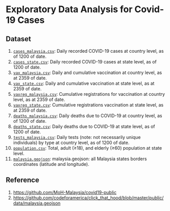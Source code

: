 # Exploratory Data Analysis for Covid-19 Cases

## Dataset
1) [`cases_malaysia.csv`](https://github.com/MoH-Malaysia/covid19-public/blob/main/epidemic/cases_malaysia.csv): Daily recorded COVID-19 cases at country level, as of 1200 of date.
2) [`cases_state.csv`](https://github.com/MoH-Malaysia/covid19-public/blob/main/epidemic/cases_state.csv): Daily recorded COVID-19 cases at state level, as of 1200 of date.
3) [`vax_malaysia.csv`](https://github.com/CITF-Malaysia/citf-public/blob/main/vaccination/vax_malaysia.csv): Daily and cumulative vaccination at country level, as at 2359 of date.
4) [`vax_state.csv`](https://github.com/CITF-Malaysia/citf-public/blob/main/vaccination/vax_state.csv): Daily and cumulative vaccination at state level, as at 2359 of date.
5) [`vaxreg_malaysia.csv`](https://github.com/CITF-Malaysia/citf-public/blob/main/registration/vaxreg_malaysia.csv): Cumulative registrations for vaccination at country level, as at 2359 of date.
6) [`vaxreg_state.csv`](https://github.com/CITF-Malaysia/citf-public/blob/main/registration/vaxreg_state.csv): Cumulative registrations vaccination at state level, as at 2359 of date.
7) [`deaths_malaysia.csv`](https://github.com/MoH-Malaysia/covid19-public/blob/main/epidemic/deaths_malaysia.csv): Daily deaths due to COVID-19 at country level, as of 1200 of date.
8) [`deaths_state.csv`](https://github.com/MoH-Malaysia/covid19-public/blob/main/epidemic/deaths_state.csv): Daily deaths due to COVID-19 at state level, as of 1200 of date.
9) [`tests_malaysia.csv`](https://github.com/MoH-Malaysia/covid19-public/blob/main/epidemic/tests_malaysia.csv): Daily tests (note: not necessarily unique individuals) by type at country level, as of 1200 of date.
10) [`population.csv`](https://github.com/MoH-Malaysia/covid19-public/blob/main/static/population.csv): Total, adult (≥18), and elderly (≥60) population at state level.
11) [`malaysia.geojson`](https://github.com/codeforamerica/click_that_hood/blob/master/public/data/malaysia.geojson): malaysia.geojson: all Malaysia states borders coordinates (latitude and longitude).

## Reference
1. https://github.com/MoH-Malaysia/covid19-public
2. https://github.com/codeforamerica/click_that_hood/blob/master/public/data/malaysia.geojson
